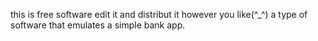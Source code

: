 this is free software edit it and distribut it however you like(^_^)
a type of software that emulates a simple bank app.
